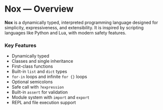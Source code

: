 # Nox — Overview

**Nox** is a dynamically typed, interpreted programming language designed for simplicity, expressiveness, and extensibility. It is inspired by scripting languages like Python and Lua, with modern safety features.

### Key Features

- Dynamically typed
- Classes and single inheritance
- First-class functions
- Built-in `list` and `dict` types
- `for-in` loops and infinite `for {}` loops
- Optional semicolons
- Safe call with `?expression`
- Built-in `assert` for validation
- Module system with `import` and `export`
- REPL and file execution support
